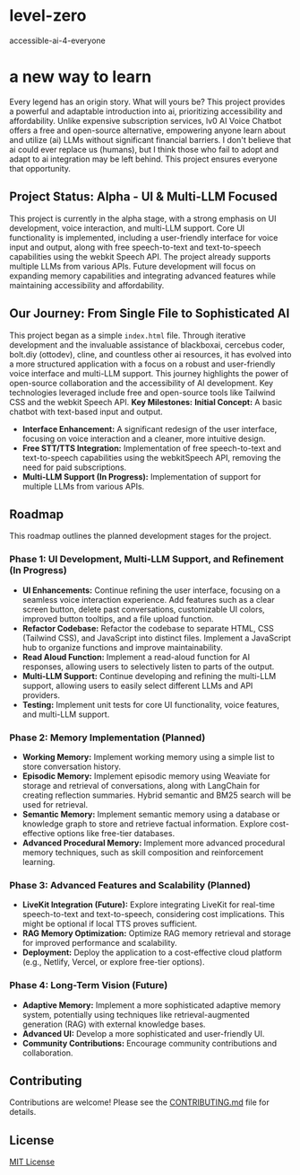 # level-zero
accessible-ai-4-everyone
# a new way to learn 
Every legend has an origin story. What will yours be?
This project provides a powerful and adaptable introduction into ai, prioritizing accessibility and affordability. Unlike expensive subscription services, lv0 AI Voice Chatbot offers a free and open-source alternative, empowering anyone learn about and utilize (ai) LLMs without significant financial barriers. I don't believe that ai could ever replace us (humans), but I think those who fail to adopt and adapt to ai integration may be left behind. This project ensures everyone that opportunity. 
## Project Status: Alpha - UI & Multi-LLM Focused
This project is currently in the alpha stage, with a strong emphasis on UI development, voice interaction, and multi-LLM support. Core UI functionality is implemented, including a user-friendly interface for voice input and output, along with free speech-to-text and text-to-speech capabilities using the webkit Speech API.  The project already supports multiple LLMs from various APIs. Future development will focus on expanding memory capabilities and integrating advanced features while maintaining accessibility and affordability.
## Our Journey: From Single File to Sophisticated AI
This project began as a simple `index.html` file. Through iterative development and the invaluable assistance of blackboxai, cercebus coder, bolt.diy (ottodev), cline, and countless other ai resources, it has evolved into a more structured application with a focus on a robust and user-friendly voice interface and multi-LLM support. This journey highlights the power of open-source collaboration and the accessibility of AI development. Key technologies leveraged include free and open-source tools like Tailwind CSS and the webkit Speech API.
**Key Milestones:**
   **Initial Concept:** A basic chatbot with text-based input and output.
*   **Interface Enhancement:** A significant redesign of the user interface, focusing on voice interaction and a cleaner, more intuitive design.
*   **Free STT/TTS Integration:** Implementation of free speech-to-text and text-to-speech capabilities using the webkitSpeech API, removing the need for paid subscriptions.
*   **Multi-LLM Support (In Progress):**  Implementation of support for multiple LLMs from various APIs.
## Roadmap
This roadmap outlines the planned development stages for the project.
### Phase 1: UI Development, Multi-LLM Support, and Refinement (In Progress)
*   **UI Enhancements:** Continue refining the user interface, focusing on a seamless voice interaction experience. Add features such as a clear screen button, delete past conversations, customizable UI colors, improved button tooltips, and a file upload function.
*   **Refactor Codebase:** Refactor the codebase to separate HTML, CSS (Tailwind CSS), and JavaScript into distinct files. Implement a JavaScript hub to organize functions and improve maintainability.
*   **Read Aloud Function:** Implement a read-aloud function for AI responses, allowing users to selectively listen to parts of the output.
*   **Multi-LLM Support:** Continue developing and refining the multi-LLM support, allowing users to easily select different LLMs and API providers.
*   **Testing:** Implement unit tests for core UI functionality, voice features, and multi-LLM support.
### Phase 2: Memory Implementation (Planned)
*   **Working Memory:** Implement working memory using a simple list to store conversation history.
*   **Episodic Memory:** Implement episodic memory using Weaviate for storage and retrieval of conversations, along with LangChain for creating reflection summaries. Hybrid semantic and BM25 search will be used for retrieval.
*   **Semantic Memory:** Implement semantic memory using a database or knowledge graph to store and retrieve factual information. Explore cost-effective options like free-tier databases.
*   **Advanced Procedural Memory:** Implement more advanced procedural memory techniques, such as skill composition and reinforcement learning.
### Phase 3: Advanced Features and Scalability (Planned)
*   **LiveKit Integration (Future):** Explore integrating LiveKit for real-time speech-to-text and text-to-speech, considering cost implications. This might be optional if local TTS proves sufficient.
*   **RAG Memory Optimization:** Optimize RAG memory retrieval and storage for improved performance and scalability.
*   **Deployment:** Deploy the application to a cost-effective cloud platform (e.g., Netlify, Vercel, or explore free-tier options).
### Phase 4: Long-Term Vision (Future)
*   **Adaptive Memory:** Implement a more sophisticated adaptive memory system, potentially using techniques like retrieval-augmented generation (RAG) with external knowledge bases.
*   **Advanced UI:** Develop a more sophisticated and user-friendly UI.
*   **Community Contributions:** Encourage community contributions and collaboration.
## Contributing
Contributions are welcome! Please see the [CONTRIBUTING.md](CONTRIBUTING.md) file for details.
## License
[MIT License](LICENSE)
